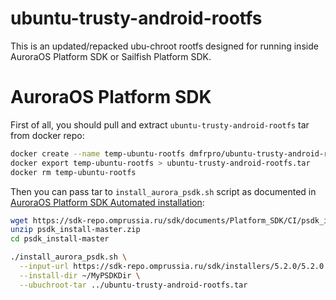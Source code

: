# ubuntu-trusty-android-rootfs

This is an updated/repacked ubu-chroot rootfs
designed for running inside AuroraOS Platform SDK
or Sailfish Platform SDK.

# AuroraOS Platform SDK

First of all, you should pull and extract `ubuntu-trusty-android-rootfs`
tar from docker repo:

```bash
docker create --name temp-ubuntu-rootfs dmfrpro/ubuntu-trusty-android-rootfs:latest
docker export temp-ubuntu-rootfs > ubuntu-trusty-android-rootfs.tar
docker rm temp-ubuntu-rootfs
```

Then you can pass tar to `install_aurora_psdk.sh` script as documented in
[AuroraOS Platform SDK Automated installation](https://developer.auroraos.ru/doc/sdk/psdk/setup_script):

```bash
wget https://sdk-repo.omprussia.ru/sdk/documents/Platform_SDK/CI/psdk_install-master.zip
unzip psdk_install-master.zip
cd psdk_install-master

./install_aurora_psdk.sh \
  --input-url https://sdk-repo.omprussia.ru/sdk/installers/5.2.0/5.2.0.45-release/AuroraPSDK/ \
  --install-dir ~/MyPSDKDir \
  --ubuchroot-tar ../ubuntu-trusty-android-rootfs.tar
```
